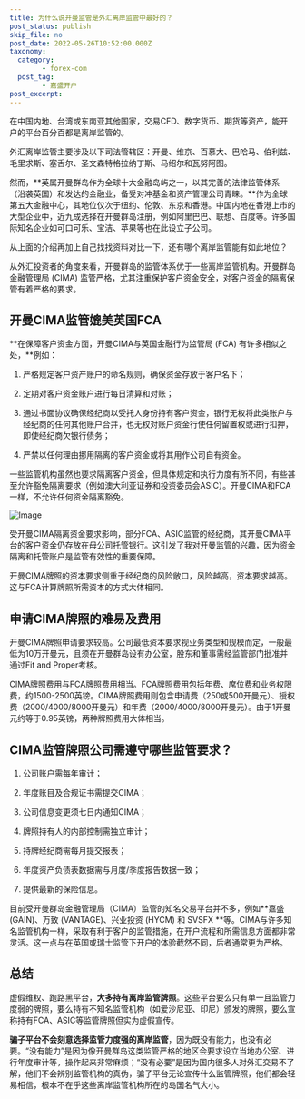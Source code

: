 ```yaml
---
title: 为什么说开曼监管是外汇离岸监管中最好的？
post_status: publish
skip_file: no
post_date: 2022-05-26T10:52:00.000Z
taxonomy:
  category:
        - forex-com
  post_tag:
        - 嘉盛开户
post_excerpt: 
---
```

在中国内地、台湾或东南亚其他国家，交易CFD、数字货币、期货等资产，能开户的平台百分百都是离岸监管的。

外汇离岸监管主要涉及以下司法管辖区：开曼、维京、百慕大、巴哈马、伯利兹、毛里求斯、塞舌尔、圣文森特格拉纳丁斯、马绍尔和瓦努阿图。

然而，**英属开曼群岛作为全球十大金融岛屿之一，以其完善的法律监管体系（沿袭英国）和发达的金融业，备受对冲基金和资产管理公司青睐。**作为全球第五大金融中心，其地位仅次于纽约、伦敦、东京和香港。中国内地在香港上市的大型企业中，近九成选择在开曼群岛注册，例如阿里巴巴、联想、百度等。许多国际知名企业如可口可乐、宝洁、苹果等也在此设立子公司。

从上面的介绍再加上自己找找资料对比一下，还有哪个离岸监管能有如此地位？

从外汇投资者的角度来看，开曼群岛的监管体系优于一些离岸监管机构。开曼群岛金融管理局 (CIMA) 监管严格，尤其注重保护客户资金安全，对客户资金的隔离保管有着严格的要求。

## 开曼CIMA监管媲美英国FCA

**在保障客户资金方面，开曼CIMA与英国金融行为监管局 (FCA) 有许多相似之处，**例如：

1. 严格规定客户资产账户的命名规则，确保资金存放于客户名下；

1. 定期对客户资金账户进行每日清算和对账；

1. 通过书面协议确保经纪商以受托人身份持有客户资金，银行无权将此类账户与经纪商的任何其他账户合并，也无权对账户资金行使任何留置权或进行扣押，即使经纪商欠银行债务；

1. 严禁以任何理由挪用隔离的客户资金或将其用作公司自有资金。

一些监管机构虽然也要求隔离客户资金，但具体规定和执行力度有所不同，有些甚至允许豁免隔离要求（例如澳大利亚证券和投资委员会ASIC）。开曼CIMA和FCA一样，不允许任何资金隔离豁免。

![Image](https://prod-files-secure.s3.us-west-2.amazonaws.com/39ed1227-6d7d-4570-be36-9ccd4a2c4241/bd849744-3fcb-4a37-8312-357962c8f065/image.png?X-Amz-Algorithm=AWS4-HMAC-SHA256&X-Amz-Content-Sha256=UNSIGNED-PAYLOAD&X-Amz-Credential=ASIAZI2LB4663LUBICPG%2F20251005%2Fus-west-2%2Fs3%2Faws4_request&X-Amz-Date=20251005T221333Z&X-Amz-Expires=3600&X-Amz-Security-Token=IQoJb3JpZ2luX2VjEOL%2F%2F%2F%2F%2F%2F%2F%2F%2F%2FwEaCXVzLXdlc3QtMiJIMEYCIQCp9ef9hfPqwkJTUSf%2BG5X8oQyukEUrovKpiaheO1HioAIhANFU%2BNzt4OYRkmyxuhK5PIzYvxUk1DGJxp%2FkULF%2FvIL2Kv8DCHsQABoMNjM3NDIzMTgzODA1Igy2jwmPELe7Hg4BeRUq3APTWFPnn82DsUHK3Bpsh2ryNaEU5p9%2FVMH22iTP5F2okLDwwXB9t9MWYoXPd2t71CiZPbwle7PQ0bWtauENNcE37rNyzlYMJdAVU%2F73KT29k9K7HY7%2Ftai6t%2F96Vbd5UF%2BUW62BWp1HxMUNTG9njDZSRcSfXr2y6JVcskNaM1IeCEmeBswefQ%2B7lSpbNXzVQhIfVeNppYyz57v3g7lXKtDSE0XhqLYxD8DnXtBcG3RzVQaD82k9u%2FqUwvTHtlPat6MSvcnBdawX0jKKP8n36ihd6pW88K1W5E0GYdZgNSRwn7sG0LS3ygNPe0zJgQXgdgUUEg5Swnj03e5t17ESjBKYd7QTp55Wm5JL50Bv3f%2BVzWBcwcftUJRVNW9w59g%2FnXpI%2Fnwyw6BIj2zokqadbY6liA9adxaUhqVznPCByYCq1efjFYdEAgEREG7IwpHVPurGsFXnXTcsIoF%2F7%2BmS0VOeY7EHLy%2FuVutJqGNKFjnj0uNP3XM9iWVm2vRa5iBT5oMo0Ff3PYO9eHg%2FV6GYhd0fRqPTnMOgMBbh10FgfyPH5zkCSKe0bLab3koU87pcvp5Few4Hzg2iN4oKGBW1wGWh51EOAclgu9RxMXTIrSujiVobLuSaPNfr2hsr8zCJ6YrHBjqkAVo5pavO%2B5WcFTq7IthRNPQ95gZ%2Br7NcCKBPvN43POjYaKXM5gt3u19upsfyim6Nq1mY2pGClyYCnDQsKJmT0ftUGpmTy9FMM%2FU2E6OqbSaswYzkuRV2bgAF3C6rmxn1Sjiy32GljPK6kLAxOx2H8s5buRGJ36cCLnBmv8shTomCVowM3a2oFlewPZUYxGSvm8ABCEoCsDEK29Udk0bXOH%2BZXuQD&X-Amz-Signature=82a07b384233fa811c541ee5cb038bcee08d2acfb0f406e68d1dfc48ec1d80e3&X-Amz-SignedHeaders=host&x-amz-checksum-mode=ENABLED&x-id=GetObject)

受开曼CIMA隔离资金要求影响，部分FCA、ASIC监管的经纪商，其开曼CIMA平台的客户资金仍存放在母公司托管银行。这引发了我对开曼监管的兴趣，因为资金隔离和托管账户是监管有效性的重要保障。

开曼CIMA牌照的资本要求侧重于经纪商的风险敞口，风险越高，资本要求越高。这与FCA计算牌照所需资本的方式大体相同。

## **申请CIMA牌照的难易及费用**

开曼CIMA牌照申请要求较高。公司最低资本要求视业务类型和规模而定，一般最低为10万开曼元，且须在开曼群岛设有办公室，股东和董事需经监管部门批准并通过Fit and Proper考核。

CIMA牌照费用与FCA牌照费用相当。FCA牌照费用包括年费、席位费和业务权限费，约1500-2500英镑。CIMA牌照费用则包含申请费（250或500开曼元）、授权费（2000/4000/8000开曼元）和年费（2000/4000/8000开曼元）。由于1开曼元约等于0.95英镑，两种牌照费用大体相当。

## CIMA监管牌照公司需遵守哪些监管要求？

1. 公司账户需每年审计；

1. 年度账目及合规证书需提交CIMA；

1. 公司信息变更须七日内通知CIMA；

1. 牌照持有人的内部控制需独立审计；

1. 持牌经纪商需每月提交报表；

1. 年度资产负债表数据需与月度/季度报告数据一致；

1. 提供最新的保险信息。

目前受开曼群岛金融管理局（CIMA）监管的知名交易平台并不多，例如**嘉盛 (GAIN)、万致 (VANTAGE)、兴业投资 (HYCM) 和 SVSFX **等。CIMA与许多知名监管机构一样，采取有利于客户的监管措施，在开户流程和所需信息方面都非常灵活。这一点与在英国或瑞士监管下开户的体验截然不同，后者通常更为严格。

## 总结

虚假维权、跑路黑平台，**大多持有离岸监管牌照**。这些平台要么只有单一且监管力度弱的牌照，要么持有不知名监管机构（如爱沙尼亚、印尼）颁发的牌照，要么宣称持有FCA、ASIC等监管牌照但实为虚假宣传。

**骗子平台不会刻意选择监管力度强的离岸监管**，因为既没有能力，也没有必要。“没有能力”是因为像开曼群岛这类监管严格的地区会要求设立当地办公室、进行年度审计等，操作起来非常麻烦；“没有必要”是因为国内很多人对外汇交易不了解，他们不会辨别监管机构的真伪，骗子平台无论宣传什么监管牌照，他们都会轻易相信，根本不在乎这些离岸监管机构所在的岛国名气大小。